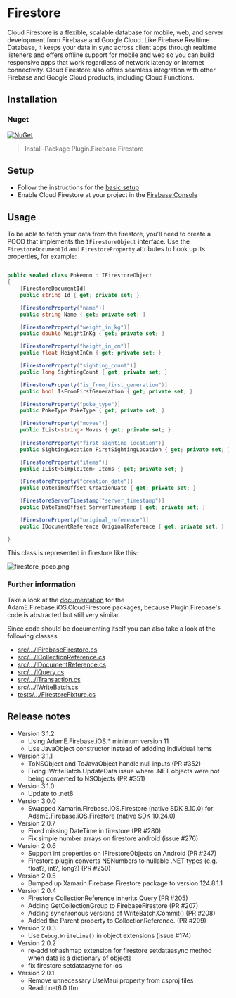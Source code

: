 # Firestore

Cloud Firestore is a flexible, scalable database for mobile, web, and server development from Firebase and Google Cloud. Like Firebase Realtime Database, it keeps your data in sync across client apps through realtime listeners and offers offline support for mobile and web so you can build responsive apps that work regardless of network latency or Internet connectivity. Cloud Firestore also offers seamless integration with other Firebase and Google Cloud products, including Cloud Functions.

## Installation
### Nuget
[![NuGet](https://img.shields.io/nuget/v/plugin.firebase.firestore.svg?maxAge=86400&style=flat)](https://www.nuget.org/packages/Plugin.Firebase.Firestore/)

> Install-Package Plugin.Firebase.Firestore

## Setup

- Follow the instructions for the [basic setup](https://github.com/TobiasBuchholz/Plugin.Firebase/blob/master/README.md#basic-setup)
- Enable Cloud Firestore at your project in the [Firebase Console](https://console.firebase.google.com/)

## Usage

To be able to fetch your data from the firestore, you'll need to create a POCO that implements the `IFirestoreObject` interface. Use the `FirestoreDocumentId` and `FirestoreProperty` attributes to hook up its properties, for example:
```c#

public sealed class Pokemon : IFirestoreObject
{
    [FirestoreDocumentId]
    public string Id { get; private set; }

    [FirestoreProperty("name")]
    public string Name { get; private set; }

    [FirestoreProperty("weight_in_kg")]
    public double WeightInKg { get; private set; }

    [FirestoreProperty("height_in_cm")]
    public float HeightInCm { get; private set; }

    [FirestoreProperty("sighting_count")]
    public long SightingCount { get; private set; }

    [FirestoreProperty("is_from_first_generation")]
    public bool IsFromFirstGeneration { get; private set; }

    [FirestoreProperty("poke_type")]
    public PokeType PokeType { get; private set; }

    [FirestoreProperty("moves")]
    public IList<string> Moves { get; private set; }
    
    [FirestoreProperty("first_sighting_location")]
    public SightingLocation FirstSightingLocation { get; private set; }

    [FirestoreProperty("items")]
    public IList<SimpleItem> Items { get; private set; }

    [FirestoreProperty("creation_date")]
    public DateTimeOffset CreationDate { get; private set; }

    [FirestoreServerTimestamp("server_timestamp")]
    public DateTimeOffset ServerTimestamp { get; private set; }

    [FirestoreProperty("original_reference")]
    public IDocumentReference OriginalReference { get; private set; }

}
```

This class is represented in firestore like this:

![firestore_poco.png](../art/firestore_poco.png)

### Further information

Take a look at the [documentation](https://github.com/AdamEssenmacher/GoogleApisForiOSComponents/blob/master/docs/Firebase/CloudFirestore/GettingStarted.md) for the AdamE.Firebase.iOS.CloudFirestore packages, because Plugin.Firebase's code is abstracted but still very similar.

Since code should be documenting itself you can also take a look at the following classes:
- [src/.../IFirebaseFirestore.cs](https://github.com/TobiasBuchholz/Plugin.Firebase/blob/master/src/Shared/Firestore/IFirebaseFirestore.cs)
- [src/.../ICollectionReference.cs](https://github.com/TobiasBuchholz/Plugin.Firebase/blob/master/src/Shared/Firestore/ICollectionReference.cs)
- [src/.../IDocumentReference.cs](https://github.com/TobiasBuchholz/Plugin.Firebase/blob/master/src/Shared/Firestore/IDocumentReference.cs)
- [src/.../IQuery.cs](https://github.com/TobiasBuchholz/Plugin.Firebase/blob/master/src/Shared/Firestore/IQuery.cs)
- [src/.../ITransaction.cs](https://github.com/TobiasBuchholz/Plugin.Firebase/blob/master/src/Shared/Firestore/ITransaction.cs)
- [src/.../IWriteBatch.cs](https://github.com/TobiasBuchholz/Plugin.Firebase/blob/master/src/Shared/Firestore/IWriteBatch.cs)
- [tests/.../FirestoreFixture.cs](https://github.com/TobiasBuchholz/Plugin.Firebase/blob/master/tests/Plugin.Firebase.IntegrationTests/Firestore/FirestoreFixture.cs)

## Release notes
- Version 3.1.2
  - Using AdamE.Firebase.iOS.* minimum version 11
  - Use JavaObject constructor instead of addding individual items
- Version 3.1.1
  - ToNSObject and ToJavaObject handle null inputs (PR #352)
  - Fixing IWriteBatch.UpdateData issue where .NET objects were not being converted to NSObjects (PR #351)
- Version 3.1.0
  - Update to .net8
- Version 3.0.0
  - Swapped Xamarin.Firebase.iOS.Firestore (native SDK 8.10.0) for AdamE.Firebase.iOS.Firestore (native SDK 10.24.0)
- Version 2.0.7
  - Fixed missing DateTime in firestore (PR #280)
  - Fix simple number arrays on firestore android (issue #276)
- Version 2.0.6
  - Support int properties on IFirestoreObjects on Android (PR #247)
  - Firestore plugin converts NSNumbers to nullable .NET types (e.g. float?, int?, long?) (PR #250)
- Version 2.0.5
  - Bumped up Xamarin.Firebase.Firestore package to version 124.8.1.1
- Version 2.0.4
  - Firestore CollectionReference inherits Query (PR #205)
  - Adding GetCollectionGroup to FirebaseFirestore (PR #207)
  - Adding synchronous versions of WriteBatch.Commit() (PR #208)
  - Added the Parent property to CollectionReference. (PR #209)
- Version 2.0.3
  - Use `Debug.WriteLine()` in object extensions (issue #174)
- Version 2.0.2
  - re-add tohashmap extension for firestore setdataasync method when data is a dictionary of objects
  - fix firestore setdataasync for ios
- Version 2.0.1
  - Remove unnecessary UseMaui property from csproj files
  - Readd net6.0 tfm
